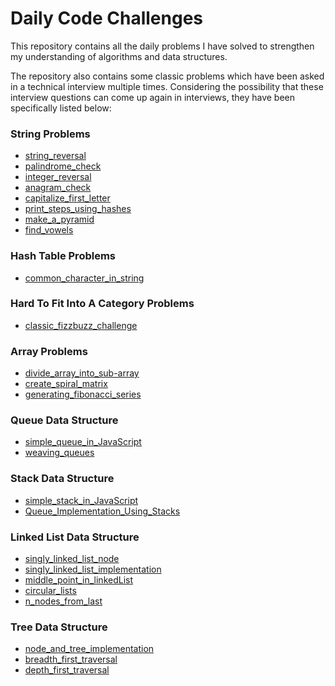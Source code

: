 # Daily Code Challenges

This repository contains all the daily problems I have solved to strengthen my understanding of algorithms and data structures.

The repository also contains some classic problems which have been asked in a technical interview multiple times.
Considering the possibility that these interview questions can come up again in interviews, they have been specifically listed below:

### String Problems

- [string_reversal](./string_problems/bootcamp_1.js)
- [palindrome_check](./string_problems/bootcamp_2.js)
- [integer_reversal](./string_problems/bootcamp_3.js)
- [anagram_check](./string_problems/bootcamp_7.js)
- [capitalize_first_letter](./string_problems/bootcamp_8.js)
- [print_steps_using_hashes](./string_problems/bootcamp_9.js)
- [make_a_pyramid](./string_problems/bootcamp_10.js)
- [find_vowels](./string_problems/bootcamp_11.js)

### Hash Table Problems

- [common_character_in_string](./string_problems/bootcamp_4.js)

### Hard To Fit Into A Category Problems

- [classic_fizzbuzz_challenge](./assorted_problems/bootcamp_5.js)

### Array Problems

- [divide_array_into_sub-array](./array_problems/bootcamp_6.js)
- [create_spiral_matrix](./array_problems/bootcamp_12.js)
- [generating_fibonacci_series](./array_problems/bootcamp_13.js)

### Queue Data Structure

- [simple_queue_in_JavaScript](./stacks_queues_problems/bootcamp_14.js)
- [weaving_queues](./stacks_queues_problems/bootcamp_15.js)

### Stack Data Structure

- [simple_stack_in_JavaScript](./stacks_queues_problems/bootcamp_16.js)
- [Queue_Implementation_Using_Stacks](./stacks_queues_problems/bootcamp_17.js)

### Linked List Data Structure

- [singly_linked_list_node](./linked_list_problems/bootcamp_18.js)
- [singly_linked_list_implementation](./linked_list_problems/bootcamp_19.js)
- [middle_point_in_linkedList](./linked_list_problems/bootcamp_20.js)
- [circular_lists](./linked_list_problems/bootcamp_21.js)
- [n_nodes_from_last](./linked_list_problems/bootcamp_22.js)

### Tree Data Structure

- [node_and_tree_implementation](./tree_problems/bootcamp_23.js)
- [breadth_first_traversal](./tree_problems/bootcamp_24.js)
- [depth_first_traversal](./tree_problems/bootcamp_25.js)
